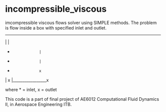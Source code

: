# incompressible_viscous
imcompressible viscous flows solver using SIMPLE methods. The problem is flow inside a box with specified inlet and outlet.

 _________________
|                 |
*                 |
*                 |
*                 x
|                 x
|_________________x

where * = inlet, x = outlet

This code is a part of final project of AE6012 Computational Fluid Dynamics II, in Aerospace Engineering ITB. 
